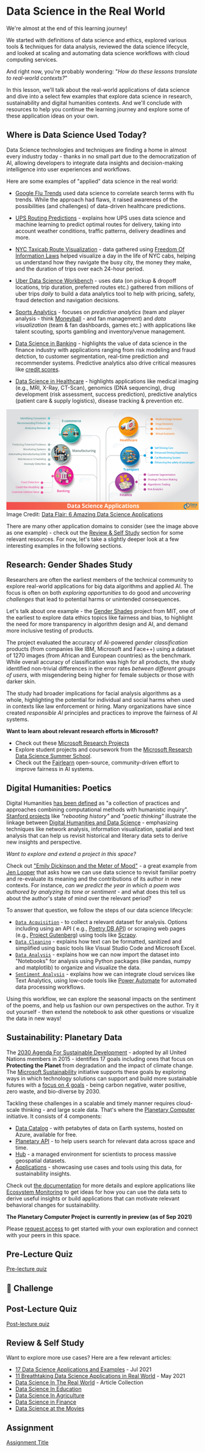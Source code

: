 # Data Science in the Real World

We're almost at the end of this learning journey!

We started with definitions of data science and ethics, explored various tools & techniques for data analysis, reviewed the data science lifecycle, and looked at scaling and automating data science workflows with cloud computing services. 

And right now, you're probably wondering: "_How do these lessons translate to real-world contexts?_"

In this lesson, we'll talk about the real-world applications of data science and dive into a select few examples that explore data science in research, sustainability and digital humanities contexts. And we'll conclude with resources to help you continue the learning journey and explore some of these application ideas on your own.

## Where is Data Science Used Today?

Data Science technologies and techniques are finding a home in almost every industry today - thanks in no small part due to the democratization of AI, allowing developers to integrate data insights and decision-making intelligence into user experiences and workflows.

Here are some examples of "applied" data science in the real world:

 * [Google Flu Trends](https://www.wired.com/2015/10/can-learn-epic-failure-google-flu-trends/) used data science to correlate search terms with flu trends. While the approach had flaws, it raised awareness of the possibilities (and challenges) of data-driven healthcare predictions.

 * [UPS Routing Predictions](https://www.technologyreview.com/2018/11/21/139000/how-ups-uses-ai-to-outsmart-bad-weather/) - explains how UPS uses data science and machine learning to predict optimal routes for delivery, taking into account weather conditions, traffic patterns, delivery deadlines and more.

 * [NYC Taxicab Route Visualization](http://chriswhong.github.io/nyctaxi/) - data gathered using [Freedom Of Information Laws](https://chriswhong.com/open-data/foil_nyc_taxi/) helped visualize a day in the life of NYC cabs, helping us understand how they navigate the busy city, the money they make, and the duration of trips over each 24-hour period.

 * [Uber Data Science Workbench](https://eng.uber.com/dsw/) - uses data (on pickup & dropoff locations, trip duration, preferred routes etc.) gathered from millions of uber trips *daily* to build a data analytics tool to help with pricing, safety, fraud detection and navigation decisions.

 * [Sports Analytics](https://towardsdatascience.com/scope-of-analytics-in-sports-world-37ed09c39860) - focuses on _predictive analytics_ (team and player analysis - think [Moneyball](https://datasciencedegree.wisconsin.edu/blog/moneyball-proves-importance-big-data-big-ideas/) - and fan management) and _data visualization_ (team & fan dashboards, games etc.) with applications like talent scouting, sports gambling and inventory/venue management.

 * [Data Science in Banking](https://data-flair.training/blogs/data-science-in-banking/) - highlights the value of data science in the finance industry with applications ranging from risk modeling and fraud detction, to customer segmentation, real-time prediction and recommender systems. Predictive analytics also drive critical measures like [credit scores](https://dzone.com/articles/using-big-data-and-predictive-analytics-for-credit).

 * [Data Science in Healthcare](https://data-flair.training/blogs/data-science-in-healthcare/) - highlights applications like medical imaging (e.g., MRI, X-Ray, CT-Scan), genomics (DNA sequencing), drug development (risk assessment, success prediction), predictive analytics (patient care & supply logistics), disease tracking & prevention etc.

![Data Science Applications in The Real World](data-science-applications.png) Image Credit: [Data Flair: 6 Amazing Data Science Applications ](https://data-flair.training/blogs/data-science-applications/)

There are many other application domains to consider (see the image above as one example) - check out the [Review & Self Study](?id=review-amp-self-study) section for some relevant resources. For now, let's take a slightly deeper look at a few interesting examples in the following sections.


## Research: Gender Shades Study

Researchers are often the earliest members of the technical community to explore real-world applications for big data algorithms and applied AI. The focus is often on both _exploring opportunities_ to do good and _uncovering challenges_ that lead to potential harms or unintended consequences.

Let's talk about one example - the [Gender Shades](http://gendershades.org/overview.html) project from MIT, one of the earliest to explore data ethics topics like fairness and bias, to highlight the need for more transparency in algorithm design and AI, and demand more inclusive testing of products.

The project evaluated the accuracy of AI-powered _gender classification_ products (from companies like IBM, Microsoft and Face++) using a dataset of 1270 images (from African and European countries) as the benchmark. While overall accuracy of classification was high for all products, the study identified non-trivial differences in the error rates _between different groups of users_, with misgendering being higher for female subjects or those with darker skin. 

The study had broader implications for facial analysis algorithms as a whole, highlighting the potential for individual and social harms when used in contexts like law enforcement or hiring. Many organizations have since created _responsible AI_ principles and practices to improve the fairness of AI systems.


**Want to learn about relevant research efforts in Microsoft?** 

* Check out these [Microsoft Research Projects](https://www.microsoft.com/research/research-area/artificial-intelligence/?facet%5Btax%5D%5Bmsr-research-area%5D%5B%5D=13556&facet%5Btax%5D%5Bmsr-content-type%5D%5B%5D=msr-project)
* Explore student projects and coursework from the [Microsoft Research Data Science Summer School](https://www.microsoft.com/en-us/research/academic-program/data-science-summer-school/).
* Check out the [Fairlearn](https://fairlearn.org/) open-source, community-driven effort to improve fairness in AI systems.



## Digital Humanities: Poetics 

Digital Humanities [has been defined](https://digitalhumanities.stanford.edu/about-dh-stanford) as "a collection of practices and approaches combining computational methods with humanistic inquiry". [Stanford projects](https://digitalhumanities.stanford.edu/projects) like _"rebooting history"_ and _"poetic thinking"_ illustrate the linkage between [Digital Humanities and Data Science](https://digitalhumanities.stanford.edu/digital-humanities-and-data-science) - emphasizing techniques like network analysis, information visualization, spatial and text analysis that can help us revisit historical and literary data sets to derive new insights and perspective.

*Want to explore and extend a project in this space?*

Check out ["Emily Dickinson and the Meter of Mood"](https://gist.github.com/jlooper/ce4d102efd057137bc000db796bfd671) - a great example from [Jen Looper](https://twitter.com/jenlooper) that asks how we can use data science to revisit familiar poetry and re-evaluate its meaning and the contributions of its author in new contexts. For instance, _can we predict the year in which a poem was authored by analyzing its tone or sentiment_ - and what does this tell us about the author's state of mind over the relevant period?

To answer that question, we follow the steps of our data science lifecycle:
 * [`Data Acquisition`](https://gist.github.com/jlooper/ce4d102efd057137bc000db796bfd671#acquiring-the-dataset) - to collect a relevant dataset for analysis. Options including using an API ( e.g., [Poetry DB API](https://poetrydb.org/index.html)) or scraping web pages  (e.g., [Project Gutenberg](https://www.gutenberg.org/files/12242/12242-h/12242-h.htm)) using tools like [Scrapy](https://scrapy.org/).
 * [`Data Cleaning`](https://gist.github.com/jlooper/ce4d102efd057137bc000db796bfd671#clean-the-data) - explains how text can be formatted, sanitized and simplified using basic tools like Visual Studio Code and Microsoft Excel.
 * [`Data Analysis`](https://gist.github.com/jlooper/ce4d102efd057137bc000db796bfd671#working-with-the-data-in-a-notebook) - explains how we can now import the dataset into "Notebooks" for analysis using Python packages (like pandas, numpy and matplotlib) to organize and visualize the data.
 * [`Sentiment Analysis`](https://gist.github.com/jlooper/ce4d102efd057137bc000db796bfd671#sentiment-analysis-using-cognitive-services) - explains how we can integrate cloud services like Text Analytics, using low-code tools like [Power Automate](https://flow.microsoft.com/en-us/) for automated data processing workflows.

Using this workflow, we can explore the seasonal impacts on the sentiment of the poems, and help us fashion our own perspectives on the author. Try it out yourself - then extend the notebook to ask other questions or visualize the data in new ways!


## Sustainability: Planetary Data

The [2030 Agenda For Sustainable Development](https://sdgs.un.org/2030agenda) - adopted by all United Nations members in 2015 - identifies 17 goals including ones that focus on **Protecting the Planet** from degradation and the impact of climate change. The [Microsoft Sustainability](https://www.microsoft.com/en-us/sustainability) initiative supports these goals by exploring ways in which technology solutions can support and build more sustainable futures with a [focus on 4 goals](https://dev.to/azure/a-visual-guide-to-sustainable-software-engineering-53hh) - being carbon negative, water positive, zero waste, and bio-diverse by 2030.

Tackling these challenges in a scalable and timely manner requires cloud-scale thinking - and large scale data. That's where the [Planetary Computer](https://planetarycomputer.microsoft.com/) initiative. It consists of 4 components:
 
 * [Data Catalog](https://planetarycomputer.microsoft.com/catalog) - with petabytes of data on Earth systems, hosted on Azure, available for free.
 * [Planetary API](https://planetarycomputer.microsoft.com/docs/reference/stac/) - to help users search for relevant data across space and time.
 * [Hub](https://planetarycomputer.microsoft.com/docs/overview/environment/) - a managed environment for scientists to process massive geospatial datasets.
 * [Applications](https://planetarycomputer.microsoft.com/applications) - showcasing use cases and tools using this data, for sustainability insights.

Check out [the documentation](https://planetarycomputer.microsoft.com/docs/overview/about) for more details and explore applications like [Ecosystem Monitoring](https://analytics-lab.org/ecosystemmonitoring/) to get ideas for how you can use the data sets to derive useful insights or build applications that can motivate relevant behavioral changes for sustainability.

**The Planetary Computer Project is currently in preview (as of Sep 2021)** 

Please [request access](https://planetarycomputer.microsoft.com/account/request) to get started with your own exploration and connect with your peers in this space.


## Pre-Lecture Quiz

[Pre-lecture quiz]()

## 🚀 Challenge


## Post-Lecture Quiz

[Post-lecture quiz]()

## Review & Self Study

Want to explore more use cases? Here are a few relevant articles:
 * [17 Data Science Applications and Examples](https://builtin.com/data-science/data-science-applications-examples) - Jul 2021
 * [11 Breathtaking Data Science Applications in Real World](https://myblindbird.com/data-science-applications-real-world/) - May 2021
 * [Data Science In The Real World](https://towardsdatascience.com/data-science-in-the-real-world/home) - Article Collection
 * [Data Science In Education](https://data-flair.training/blogs/data-science-in-education/)
 * [Data Science In Agriculture](https://data-flair.training/blogs/data-science-in-agriculture/)
 * [Data Science in Finance](https://data-flair.training/blogs/data-science-in-finance/)
 * [Data Science at the Movies](https://data-flair.training/blogs/data-science-at-movies/)


## Assignment

[Assignment Title](assignment.md)
